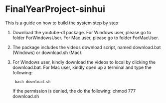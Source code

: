 # FinalYearProject-sinhui
This is a guide on how to build the system step by step

1. Download the youtube-dl package. For Windows user, please go to folder ForWindowsUser. For Mac user, please go to folder ForMacUser.

2. The package includes the videos download script, named download.bat (Windows) or download.sh (Mac).

3. For Windows user, kindly download the videos to local by clicking the download.bat. For Mac user, kindly open up a terminal and type the following:

		bash download.sh
	If the permission is denied, the do the following:
		chmod 777 download.sh
